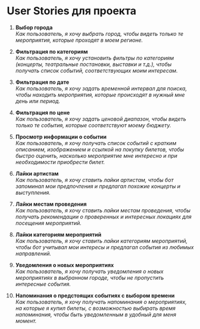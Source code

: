 # User Stories для проекта 

1. **Выбор города**  
   *Как пользователь, я хочу выбрать город, чтобы видеть только те мероприятия, которые проходят в моем регионе.*

2. **Фильтрация по категориям**  
   *Как пользователь, я хочу установить фильтры по категориям (концерты, театральные постановки, выставки и т.д.), чтобы получать список событий, соответствующих моим интересам.*

3. **Фильтрация по дате**  
   *Как пользователь, я хочу задать временной интервал для поиска, чтобы находить мероприятия, которые происходят в нужный мне день или период.*

4. **Фильтрация по цене**  
   *Как пользователь, я хочу задать ценовой диапазон, чтобы видеть только те события, которые соответствуют моему бюджету.*

5. **Просмотр информации о событии**  
   *Как пользователь, я хочу получать список событий с кратким описанием, изображением и ссылкой на покупку билетов, чтобы быстро оценить, насколько мероприятие мне интересно и при необходимости приобрести билет.*

6. **Лайки артистам**  
   *Как пользователь, я хочу ставить лайки артистам, чтобы бот запоминал мои предпочтения и предлагал похожие концерты и выступления.*

7. **Лайки местам проведения**  
   *Как пользователь, я хочу ставить лайки местам проведения, чтобы получать рекомендации о проверенных и интересных локациях для посещения мероприятий.*

8. **Лайки категориям мероприятий**  
   *Как пользователь, я хочу ставить лайки категориям мероприятий, чтобы бот учитывал мои интересы и предлагал события из любимых направлений.*

9. **Уведомления о новых мероприятиях**  
   *Как пользователь, я хочу получать уведомления о новых мероприятиях в выбранном городе, чтобы не пропустить интересные события.*

10. **Напоминания о предстоящих событиях с выбором времени**  
    *Как пользователь, я хочу получать напоминания о мероприятиях, на которые я купил билеты, с возможностью выбирать время напоминания, чтобы быть уведомленным в удобный для меня момент.*